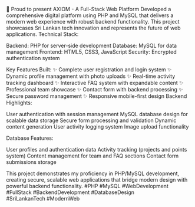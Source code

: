 🚀 Proud to present AXIOM - A Full-Stack Web Platform
Developed a comprehensive digital platform using PHP and MySQL that delivers a modern web experience with robust backend functionality. This project showcases Sri Lankan tech innovation and represents the future of web applications.
Technical Stack:

Backend: PHP for server-side development
Database: MySQL for data management
Frontend: HTML5, CSS3, JavaScript
Security: Encrypted authentication system

Key Features Built:
✨ Complete user registration and login system
✨ Dynamic profile management with photo uploads
✨ Real-time activity tracking dashboard
✨ Interactive FAQ system with expandable content
✨ Professional team showcase
✨ Contact form with backend processing
✨ Secure password management
✨ Responsive mobile-first design
Backend Highlights:

User authentication with session management
MySQL database design for scalable data storage
Secure form processing and validation
Dynamic content generation
User activity logging system
Image upload functionality

Database Features:

User profiles and authentication data
Activity tracking (projects and points system)
Content management for team and FAQ sections
Contact form submissions storage

This project demonstrates my proficiency in PHP/MySQL development, creating secure, scalable web applications that bridge modern design with powerful backend functionality.
#PHP #MySQL #WebDevelopment #FullStack #BackendDevelopment #DatabaseDesign #SriLankanTech #ModernWeb
